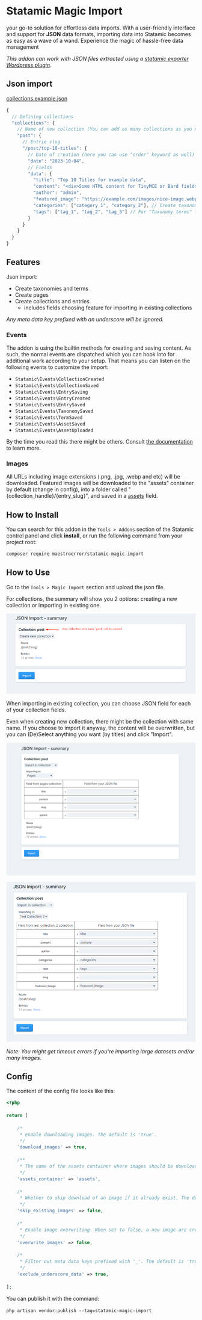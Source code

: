 # Statamic Magic Import

your go-to solution for effortless data imports. With a user-friendly interface and support for **JSON** data formats, importing data into Statamic becomes as easy as a wave of a wand. Experience the magic of hassle-free data management

_This addon can work with JSON files extracted using a [statamic exporter Wordpress plugin](https://github.com/maestroerror/wordpress-to-statamic-exporter)._

## Json import

[collections.example.json](https://github.com/MaestroError/statamic-magic-import/blob/maestro/collections.example.json)

```js
{
  // Defining collections
  "collections": {
    // Name of new collection (You can add as many collections as you need)
    "post": {
      // Entrie slug
      "/post/top-10-titles": {
        // Date of creation (here you can use "order" keyword as well)
        "date": "2023-10-04",
        // Fields
        "data": {
          "title": "Top 10 Titles for example data",
          "content": "<div>Some HTML content for TinyMCE or Bard fields</div>",
          "author": "admin",
          "featured_image": "https://example.com/images/nice-image.webp", // It will download your image and add to assets
          "categories": ["category_1", "category_2"], // Create taxonomy and import it in "Taxonomy terms" field
          "tags": ["tag_1", "tag_2", "tag_3"] // For "Taxonomy terms" field
        }
      }
    }
  }
}
```

## Features

Json import:

- Create taxonomies and terms
- Create pages
- Create collections and entries
  - includes fields choosing feature for importing in existing collections

_Any meta data key prefixed with an underscore will be ignored._

### Events

The addon is using the builtin methods for creating and saving content. As such, the normal events are dispatched which you can hook into for additional work according to your setup. That means you can listen on the following events to customize the import:

- `Statamic\Events\CollectionCreated`
- `Statamic\Events\CollectionSaved`
- `Statamic\Events\EntrySaving`
- `Statamic\Events\EntryCreated`
- `Statamic\Events\EntrySaved`
- `Statamic\Events\TaxonomySaved`
- `Statamic\Events\TermSaved`
- `Statamic\Events\AssetSaved`
- `Statamic\Events\AssetUploaded`

By the time you read this there might be others. Consult [the documentation](https://statamic.dev/extending/events#available-events) to learn more.

### Images

All URLs including image extensions (.png, .jpg, .webp and etc) will be downloaded. Featured images will be downloaded to the "assets" container by default (change in config), into a folder called "{collection_handle}/{entry_slug}", and saved in a [assets](https://statamic.dev/fieldtypes/assets) field.

## How to Install

You can search for this addon in the `Tools > Addons` section of the Statamic control panel and click **install**, or run the following command from your project root:

```bash
composer require maestroerror/statamic-magic-import
```

## How to Use

Go to the `Tools > Magic Import` section and upload the json file.

For collections, the summary will show you 2 options: creating a new collection or importing in existing one.

![statamic-json-import:creating-new-collection](https://github.com/MaestroError/statamic-magic-import/blob/maestro/resources/img/creating-new-collection.png)

When importing in existing collection, you can choose JSON field for each of your collection fields.

Even when creating new collection, there might be the collection with same name. If you choose to import it anyway, the content will be overwritten, but you can (De)Select anything you want (by titles) and click "Import".

![statamic-json-import:pages-before-choice](https://github.com/MaestroError/statamic-magic-import/blob/maestro/resources/img/pages-before-choice.png)

![statamic-json-import:collection-after-choice](https://github.com/MaestroError/statamic-magic-import/blob/maestro/resources/img/test-collection-after-choice.png)

_Note: You might get timeout errors if you're importing large datasets and/or many images._

## Config

The content of the config file looks like this:

```php
<?php

return [

    /*
     * Enable downloading images. The default is 'true'.
     */
    'download_images' => true,

    /**
     * The name of the assets container where images should be downloaded.
     */
    'assets_container' => 'assets',

    /*
     * Whether to skip download of an image if it already exist. The default is 'false'.
     */
    'skip_existing_images' => false,

    /*
     * Enable image overwriting. When set to false, a new image are created with a timestamp suffix, if the image already exists. The default is 'false'.
     */
    'overwrite_images' => false,

    /*
     * Filter out meta data keys prefixed with '_'. The default is 'true'.
     */
    'exclude_underscore_data' => true,

];

```

You can publish it with the command:

`php artisan vendor:publish --tag=statamic-magic-import`

